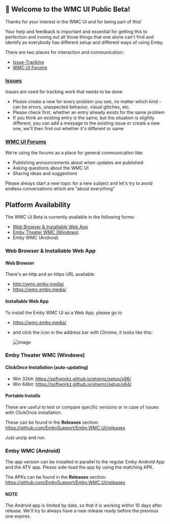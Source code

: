 ## 👋 Welcome to the WMC UI Public Beta!

Thanks for your interest in the WMC UI and for being part of this!

Your help and feedback is important and essential for getting this to perfection and ironing out all those things that one alone can't find and identify as everybody has different setup and different ways of using Emby.

There are two places for interaction and communication:

- [Issue-Tracking](https://github.com/EmbySupport/Emby.WMC.UI/issues)
- [WMC UI Forums](https://emby.media/community/index.php?/forum/187-wmc-ui-beta)

### [Issues](https://github.com/EmbySupport/Emby.WMC.UI/issues)

Issues are used for tracking work that needs to be done

- Please create a new for every problem you see, no matter which kind - can be errors, unexpected behavior, visual glitches, etc.
- Please check first, whether an entry already exists for the same problem
- If you think an existing entry is the same, but the situation is slightly different, you can add a message to the existing issue or create a new one, we'll then find out whether it's different or same

### [WMC UI Forums](https://emby.media/community/index.php?/forum/187-wmc-ui-beta)

  We’re using the forums as a place for general communication like:
  * Publishing announcements about when updates are published
  * Asking questions about the WMC UI
  * Sharing ideas and suggestions

Please always start a new topic for a new subject and let's try to avoid endless conversations which are "about everything" 

## Platform Availability

The WMC UI Beta is currently available in the following forms:

- [Web Browser & Installable Web App](#web-browser-&-installable-web-app)
- [Emby Theater WMC (Windows)](#emby-theater-wmc-(windows))
- Emby WMC (Android)

### Web Browser & Installable Web App

#### Web Browser

There's an http and an https URL available:

- http://wmc.emby.media/
- https://wmc.emby.media/

#### Installable Web App

To install the Emby WMC UI as a Web App, please go to

- https://wmc.emby.media/
- and click the icon in the address bar
  with Chrome, it looks like this:

  ![image](https://github.com/EmbySupport/Emby.WMC.UI/assets/4985349/4cde6742-2e64-47a1-b9d9-9b9bd7bb11e2)

### Emby Theater WMC (Windows)

#### ClickOnce Installation (auto-updating)

- Win 32bit: https://softworkz.github.io/etwmc/setup/x86/
- Win 64bit: https://softworkz.github.io/etwmc/setup/x64/

#### Portable Installs

These are useful to test or compare specific versions or in case of issues with ClickOnce installation.

These can be found in the **Releases** section: https://github.com/EmbySupport/Emby.WMC.UI/releases

Just unzip and run.

### Emby WMC (Android)

The app version can be installed in parallel to the regular Emby Android App and the ATV app.
Please side-load the app by using the matching APK.

The APKs can be found in the **Releases** section: https://github.com/EmbySupport/Emby.WMC.UI/releases

#### NOTE

The Android app is limited by date, so that it is working within 10 days after release.
We'll try to always have a new release ready before the previous one expires.

